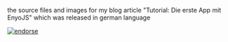 the source files and images for my blog article "Tutorial: Die erste App mit EnyoJS" which was released in german language

[![endorse](http://api.coderwall.com/robertkowalski/endorse.png)](http://coderwall.com/robertkowalski)

